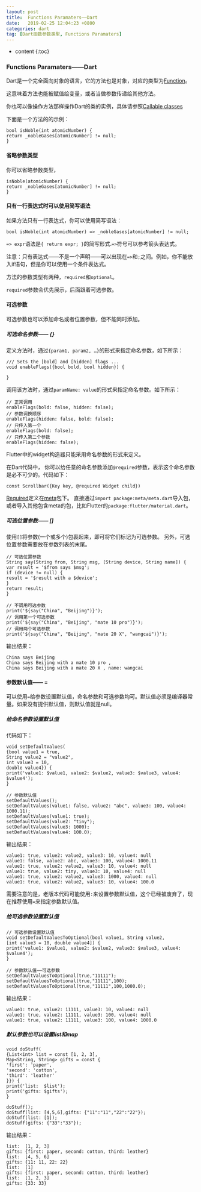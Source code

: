 ```yaml
---
layout: post
title:  Functions Paramaters——Dart
date:   2019-02-25 12:04:23 +0800
categories: dart
tag: [Dart函数参数类型, Functions Paramaters]
---
```


* content
{:toc}



### Functions Paramaters——Dart
Dart是一个完全面向对象的语言，它的方法也是对象，对应的类型为[Function](https://api.dartlang.org/stable/2.1.1/dart-core/Function-class.html)。

这意味着方法也能被赋值给变量，或者当做参数传递给其他方法。

你也可以像操作方法那样操作Dart的类的实例，具体请参照[Callable classes](https://www.dartlang.org/guides/language/language-tour#callable-classes)

下面是一个方法的的示例：
```
bool isNoble(int atomicNumber) {
return _nobleGases[atomicNumber] != null;
}
```

#### 省略参数类型
你可以省略参数类型，
```
isNoble(atomicNumber) {
return _nobleGases[atomicNumber] != null;
}
```

#### 只有一行表达式时可以使用简写语法
如果方法只有一行表达式，你可以使用简写语法：
```
bool isNoble(int atomicNumber) => _nobleGases[atomicNumber] != null;
```
`=> expr`语法是`{ return expr; }`的简写形式.`=>`符号可以参考箭头表达式。

注意：只有表达式——不是一个声明——可以出现在`=>`和`;`之间。例如，你不能放入if语句，但是你可以使用一个条件表达式。

方法的参数类型有两种，`required`和`optional`。

`required`参数会优先展示，后面跟着可选参数。

#### 可选参数
可选参数也可以添加命名或者位置参数，但不能同时添加。

##### 可选命名参数—— {}
定义方法时，通过`{param1, param2, …}`的形式来指定命名参数，如下所示：
```
/// Sets the [bold] and [hidden] flags ...
void enableFlags({bool bold, bool hidden}) {

}
```
调用该方法时，通过`paramName: value`的形式来指定命名参数。如下所示：
```
// 正常调用
enableFlags(bold: false, hidden: false);
// 参数调换顺序
enableFlags(hidden: false, bold: false);
// 只传入第一个
enableFlags(bold: false);
// 只传入第二个参数
enableFlags(hidden: false);
```

Flutter中的widget构造器只能采用命名参数的形式来定义。

在Dart代码中， 你可以给任意的命名参数添加`@required`参数，表示这个命名参数是必不可少的。代码如下：
```
const Scrollbar({Key key, @required Widget child})
```

[Required](https://pub.dartlang.org/documentation/meta/latest/meta/required-constant.html)定义在[meta](https://pub.dartlang.org/packages/meta)包下。
直接通过`import package:meta/meta.dart`导入包，或者导入其他包含meta的包，比如Flutter的`package:flutter/material.dart`。

##### 可选位置参数—— []
使用`[]`将参数(一个或多个)包裹起来，即可将它们标记为可选参数。
另外，可选位置参数需要放在参数列表的末尾。
```
// 可选位置参数
String say(String from, String msg, [String device, String name]) {
var result = '$from says $msg';
if (device != null) {
result = '$result with a $device';
}
return result;
}
```
```
// 不调用可选参数
print('${say("China", "Beijing")}');
// 调用第一个可选参数
print('${say("China", "Beijing", "mate 10 pro")}');
// 调用两个可选参数
print('${say("China", "Beijing", "mate 20 X", "wangcai")}');
```
输出结果：
```
China says Beijing
China says Beijing with a mate 10 pro ,
China says Beijing with a mate 20 X , name: wangcai
```

#### 参数默认值—— =
可以使用`=`给参数设置默认值，命名参数和可选参数均可。默认值必须是编译器常量。如果没有提供默认值，则默认值就是null。

##### 给命名参数设置默认值
代码如下：
```
void setDefaultValues(
{bool value1 = true,
String value2 = "value2",
int value3 = 10,
double value4}) {
print('value1: $value1, value2: $value2, value3: $value3, value4: $value4');
}
```
```
// 参数默认值
setDefaultValues();
setDefaultValues(value1: false, value2: "abc", value3: 100, value4: 1000.11);
setDefaultValues(value1: true);
setDefaultValues(value2: "tiny");
setDefaultValues(value3: 1000);
setDefaultValues(value4: 100.0);
```
输出结果：
```
value1: true, value2: value2, value3: 10, value4: null
value1: false, value2: abc, value3: 100, value4: 1000.11
value1: true, value2: value2, value3: 10, value4: null
value1: true, value2: tiny, value3: 10, value4: null
value1: true, value2: value2, value3: 1000, value4: null
value1: true, value2: value2, value3: 10, value4: 100.0
```
需要注意的是，老版本代码可能使用`:`来设置参数默认值，这个已经被废弃了，现在推荐使用`=`来指定参数默认值。

##### 给可选参数设置默认值
```
// 可选参数设置默认值
void setDefaultValuesToOptional(bool value1, String value2,
[int value3 = 10, double value4]) {
print('value1: $value1, value2: $value2, value3: $value3, value4: $value4');
}
```
```
// 参数默认值——可选参数
setDefaultValuesToOptional(true,"11111");
setDefaultValuesToOptional(true,"11111",100);
setDefaultValuesToOptional(true,"11111",100,1000.0);
```
输出结果：
```
value1: true, value2: 11111, value3: 10, value4: null
value1: true, value2: 11111, value3: 100, value4: null
value1: true, value2: 11111, value3: 100, value4: 1000.0
```

##### 默认参数也可以设置list和map
```
void doStuff(
{List<int> list = const [1, 2, 3],
Map<String, String> gifts = const {
'first': 'paper',
'second': 'cotton',
'third': 'leather'
}}) {
print('list:  $list');
print('gifts: $gifts');
}
```
```
doStuff();
doStuff(list: [4,5,6],gifts: {"11":"11","22":"22"});
doStuff(list: [1]);
doStuff(gifts: {"33":"33"});
```
输出结果：
```
list:  [1, 2, 3]
gifts: {first: paper, second: cotton, third: leather}
list:  [4, 5, 6]
gifts: {11: 11, 22: 22}
list:  [1]
gifts: {first: paper, second: cotton, third: leather}
list:  [1, 2, 3]
gifts: {33: 33}
```

